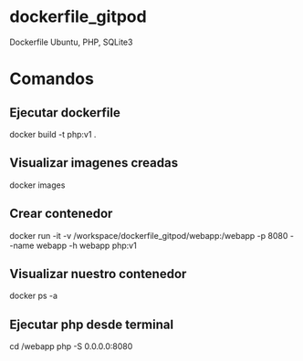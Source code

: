 # dockerfile_gitpod
Dockerfile Ubuntu, PHP, SQLite3

# Comandos

## Ejecutar dockerfile
docker build -t php:v1 .

## Visualizar imagenes creadas
docker images

## Crear contenedor

docker run -it -v /workspace/dockerfile_gitpod/webapp:/webapp -p 8080 --name webapp -h webapp php:v1

## Visualizar nuestro contenedor
docker ps -a

## Ejecutar php desde terminal
cd /webapp
php -S 0.0.0.0:8080